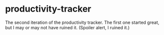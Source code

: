 # productivity-tracker
The second iteration of the productivity tracker. The first one started great, but I may or may not have ruined it. (Spoiler alert, I ruined it.)

